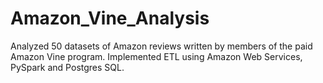 # Amazon_Vine_Analysis
Analyzed 50 datasets of Amazon reviews written by members of the paid Amazon Vine program. Implemented ETL using Amazon Web Services, PySpark and Postgres SQL.
